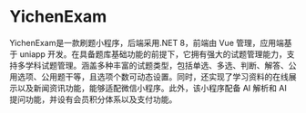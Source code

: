 # YichenExam
YichenExam是一款刷题小程序，后端采用.NET 8，前端由 Vue 管理，应用端基于 uniapp 开发。在具备题库基础功能的前提下，它拥有强大的试题管理能力，支持多学科试题管理。涵盖多种丰富的试题类型，包括单选、多选、判断、解答、公用选项、公用题干等，且选项个数可动态设置。同时，还实现了学习资料的在线展示以及新闻资讯功能，能够适配微信小程序。此外，该小程序配备 AI 解析和 AI 提问功能，并设有会员积分体系以及支付功能。
